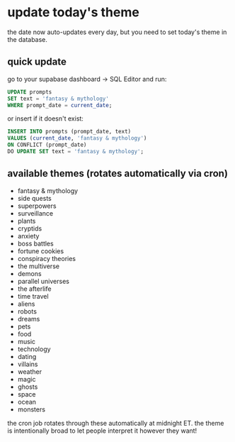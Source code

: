 # update today's theme

the date now auto-updates every day, but you need to set today's theme in the database.

## quick update

go to your supabase dashboard → SQL Editor and run:

```sql
UPDATE prompts
SET text = 'fantasy & mythology'
WHERE prompt_date = current_date;
```

or insert if it doesn't exist:

```sql
INSERT INTO prompts (prompt_date, text)
VALUES (current_date, 'fantasy & mythology')
ON CONFLICT (prompt_date)
DO UPDATE SET text = 'fantasy & mythology';
```

## available themes (rotates automatically via cron)

- fantasy & mythology
- side quests
- superpowers
- surveillance
- plants
- cryptids
- anxiety
- boss battles
- fortune cookies
- conspiracy theories
- the multiverse
- demons
- parallel universes
- the afterlife
- time travel
- aliens
- robots
- dreams
- pets
- food
- music
- technology
- dating
- villains
- weather
- magic
- ghosts
- space
- ocean
- monsters

the cron job rotates through these automatically at midnight ET. the theme is intentionally broad to let people interpret it however they want!
